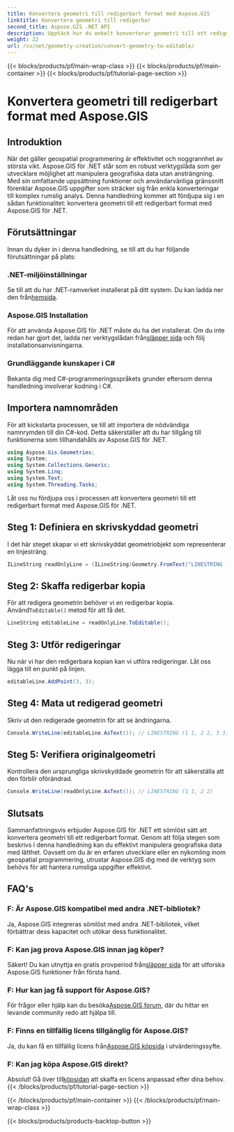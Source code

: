 ```yaml
---
title: Konvertera geometri till redigerbart format med Aspose.GIS
linktitle: Konvertera geometri till redigerbar
second_title: Aspose.GIS .NET API
description: Upptäck hur du enkelt konverterar geometri till ett redigerbart format med Aspose.GIS för .NET. Dyk in i denna steg-för-steg handledning.
weight: 22
url: /sv/net/geometry-creation/convert-geometry-to-editable/
---
```


{{< blocks/products/pf/main-wrap-class >}}
{{< blocks/products/pf/main-container >}}
{{< blocks/products/pf/tutorial-page-section >}}

# Konvertera geometri till redigerbart format med Aspose.GIS

## Introduktion
När det gäller geospatial programmering är effektivitet och noggrannhet av största vikt. Aspose.GIS för .NET står som en robust verktygslåda som ger utvecklare möjlighet att manipulera geografiska data utan ansträngning. Med sin omfattande uppsättning funktioner och användarvänliga gränssnitt förenklar Aspose.GIS uppgifter som sträcker sig från enkla konverteringar till komplex rumslig analys. Denna handledning kommer att fördjupa sig i en sådan funktionalitet: konvertera geometri till ett redigerbart format med Aspose.GIS för .NET.
## Förutsättningar
Innan du dyker in i denna handledning, se till att du har följande förutsättningar på plats:
### .NET-miljöinställningar
 Se till att du har .NET-ramverket installerat på ditt system. Du kan ladda ner den från[hemsida](https://dotnet.microsoft.com/download).
### Aspose.GIS Installation
 För att använda Aspose.GIS för .NET måste du ha det installerat. Om du inte redan har gjort det, ladda ner verktygslådan från[släpper sida](https://releases.aspose.com/gis/net/) och följ installationsanvisningarna.
### Grundläggande kunskaper i C#
Bekanta dig med C#-programmeringsspråkets grunder eftersom denna handledning involverar kodning i C#.

## Importera namnområden
För att kickstarta processen, se till att importera de nödvändiga namnrymden till din C#-kod. Detta säkerställer att du har tillgång till funktionerna som tillhandahålls av Aspose.GIS för .NET.

```csharp
using Aspose.Gis.Geometries;
using System;
using System.Collections.Generic;
using System.Linq;
using System.Text;
using System.Threading.Tasks;
```

Låt oss nu fördjupa oss i processen att konvertera geometri till ett redigerbart format med Aspose.GIS för .NET.
## Steg 1: Definiera en skrivskyddad geometri
I det här steget skapar vi ett skrivskyddat geometriobjekt som representerar en linjesträng.
```csharp
ILineString readOnlyLine = (ILineString)Geometry.FromText("LINESTRING (1 1, 2 2)");
```
## Steg 2: Skaffa redigerbar kopia
 För att redigera geometrin behöver vi en redigerbar kopia. Använd`ToEditable()` metod för att få det.
```csharp
LineString editableLine = readOnlyLine.ToEditable();
```
## Steg 3: Utför redigeringar
Nu när vi har den redigerbara kopian kan vi utföra redigeringar. Låt oss lägga till en punkt på linjen.
```csharp
editableLine.AddPoint(3, 3);
```
## Steg 4: Mata ut redigerad geometri
Skriv ut den redigerade geometrin för att se ändringarna.
```csharp
Console.WriteLine(editableLine.AsText()); // LINESTRING (1 1, 2 2, 3 3)
```
## Steg 5: Verifiera originalgeometri
Kontrollera den ursprungliga skrivskyddade geometrin för att säkerställa att den förblir oförändrad.
```csharp
Console.WriteLine(readOnlyLine.AsText()); // LINESTRING (1 1, 2 2)
```

## Slutsats
Sammanfattningsvis erbjuder Aspose.GIS för .NET ett sömlöst sätt att konvertera geometri till ett redigerbart format. Genom att följa stegen som beskrivs i denna handledning kan du effektivt manipulera geografiska data med lätthet. Oavsett om du är en erfaren utvecklare eller en nykomling inom geospatial programmering, utrustar Aspose.GIS dig med de verktyg som behövs för att hantera rumsliga uppgifter effektivt.
## FAQ's
### F: Är Aspose.GIS kompatibel med andra .NET-bibliotek?
Ja, Aspose.GIS integreras sömlöst med andra .NET-bibliotek, vilket förbättrar dess kapacitet och utökar dess funktionalitet.
### F: Kan jag prova Aspose.GIS innan jag köper?
 Säkert! Du kan utnyttja en gratis provperiod från[släpper sida](https://releases.aspose.com/) för att utforska Aspose.GIS funktioner från första hand.
### F: Hur kan jag få support för Aspose.GIS?
 För frågor eller hjälp kan du besöka[Aspose.GIS forum](https://forum.aspose.com/c/gis/33), där du hittar en levande community redo att hjälpa till.
### F: Finns en tillfällig licens tillgänglig för Aspose.GIS?
 Ja, du kan få en tillfällig licens från[Aspose.GIS köpsida](https://purchase.aspose.com/temporary-license/) i utvärderingssyfte.
### F: Kan jag köpa Aspose.GIS direkt?
 Absolut! Gå över till[köpsidan](https://purchase.aspose.com/buy) att skaffa en licens anpassad efter dina behov.
{{< /blocks/products/pf/tutorial-page-section >}}

{{< /blocks/products/pf/main-container >}}
{{< /blocks/products/pf/main-wrap-class >}}

{{< blocks/products/products-backtop-button >}}
